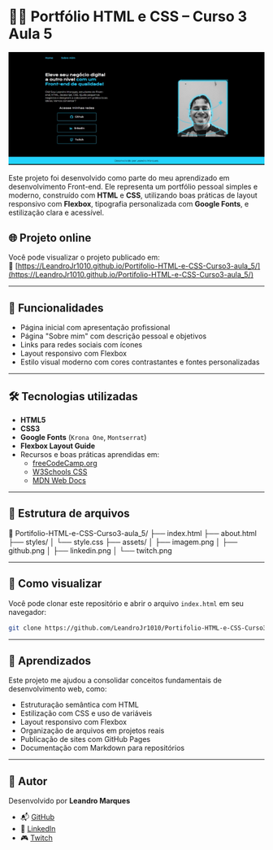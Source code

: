 # 🧑‍💻 Portfólio HTML e CSS – Curso 3 Aula 5

![Captura de tela do site](./assets/capturaDeTela.png)

Este projeto foi desenvolvido como parte do meu aprendizado em desenvolvimento Front-end. Ele representa um portfólio pessoal simples e moderno, construído com **HTML** e **CSS**, utilizando boas práticas de layout responsivo com **Flexbox**, tipografia personalizada com **Google Fonts**, e estilização clara e acessível.

## 🌐 Projeto online

Você pode visualizar o projeto publicado em:  
🔗 [https://LeandroJr1010.github.io/Portifolio-HTML-e-CSS-Curso3-aula_5/](https://LeandroJr1010.github.io/Portifolio-HTML-e-CSS-Curso3-aula_5/)

---

## 📌 Funcionalidades

- Página inicial com apresentação profissional
- Página "Sobre mim" com descrição pessoal e objetivos
- Links para redes sociais com ícones
- Layout responsivo com Flexbox
- Estilo visual moderno com cores contrastantes e fontes personalizadas

---

## 🛠️ Tecnologias utilizadas

- **HTML5**
- **CSS3**
- **Google Fonts** (`Krona One`, `Montserrat`)
- **Flexbox Layout Guide**
- Recursos e boas práticas aprendidas em:
  - [freeCodeCamp.org](https://www.freecodecamp.org/)
  - [W3Schools CSS](https://www.w3schools.com/w3css/)
  - [MDN Web Docs](https://developer.mozilla.org/)

---

## 📁 Estrutura de arquivos

📁 Portifolio-HTML-e-CSS-Curso3-aula_5/
├── index.html
├── about.html
├── styles/
│   └── style.css
├── assets/
│   ├── imagem.png
│   ├── github.png
│   ├── linkedin.png
│   └── twitch.png

---

## 🚀 Como visualizar

Você pode clonar este repositório e abrir o arquivo `index.html` em seu navegador:

```bash
git clone https://github.com/LeandroJr1010/Portifolio-HTML-e-CSS-Curso3-aula_5.git
```

---

## 🎯 Aprendizados

Este projeto me ajudou a consolidar conceitos fundamentais de desenvolvimento web, como:
- Estruturação semântica com HTML
- Estilização com CSS e uso de variáveis
- Layout responsivo com Flexbox
- Organização de arquivos em projetos reais
- Publicação de sites com GitHub Pages
- Documentação com Markdown para repositórios

---
## 🙌 Autor

Desenvolvido por **Leandro Marques**

- 📬 [GitHub](https://github.com/LeandroJr1010)  
- 🔗 [LinkedIn](https://www.linkedin.com/feed/)  
- 🎮 [Twitch](https://www.twitch.tv/)
